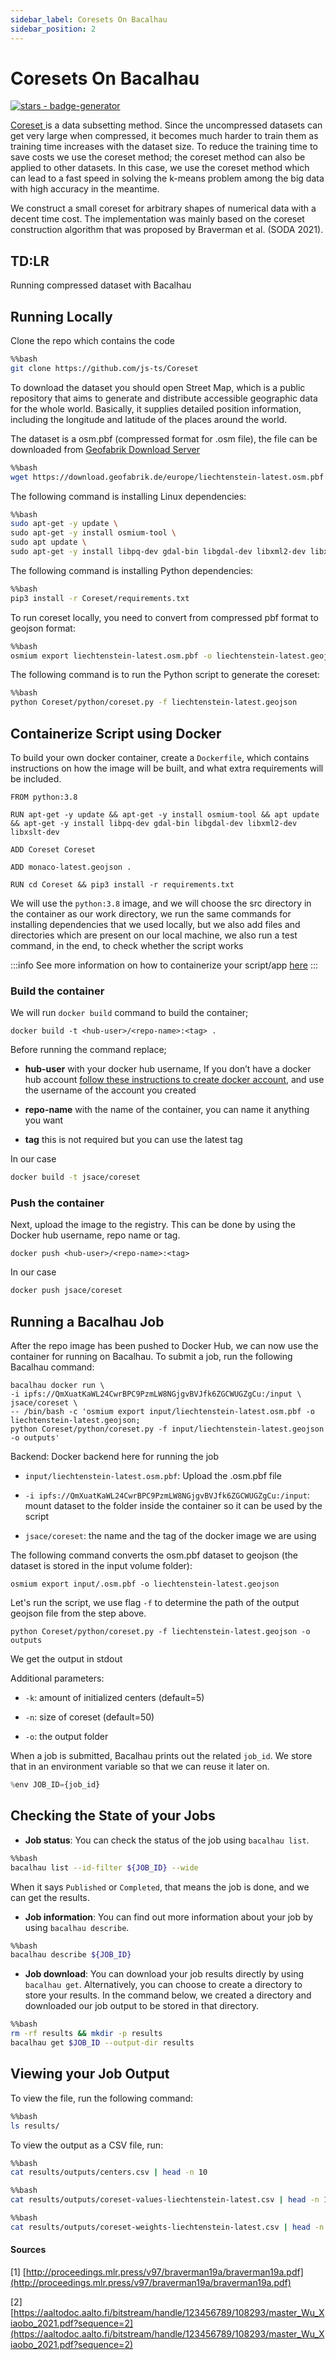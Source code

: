 ```yaml
---
sidebar_label: Coresets On Bacalhau
sidebar_position: 2
---
```

# Coresets On Bacalhau



[![stars - badge-generator](https://img.shields.io/github/stars/bacalhau-project/bacalhau?style=social)](https://github.com/bacalhau-project/bacalhau)

[Coreset ](https://arxiv.org/abs/2011.09384)is a data subsetting method. Since the uncompressed datasets can get very large when compressed, it becomes much harder to train them as training time increases with the dataset size. To reduce the training time to save costs we use the coreset method; the coreset method can also be applied to other datasets. In this case, we use the coreset method which can lead to a fast speed in solving the k-means problem among the big data with high accuracy in the meantime.

We construct a small coreset for arbitrary shapes of numerical data with a decent time cost. The implementation was mainly based on the coreset construction algorithm that was proposed by Braverman et al. (SODA 2021).

## TD:LR
Running compressed dataset with Bacalhau


## Running Locally

Clone the repo which contains the code



```bash
%%bash
git clone https://github.com/js-ts/Coreset
```


To download the dataset you should open Street Map, which is a public repository that aims to generate and distribute accessible geographic data for the whole world. Basically, it supplies detailed position information, including the longitude and latitude of the places around the world.

The dataset is a osm.pbf (compressed format for .osm file), the file can be downloaded from [Geofabrik Download Server](https://download.geofabrik.de/)



```bash
%%bash
wget https://download.geofabrik.de/europe/liechtenstein-latest.osm.pbf -o liechtenstein-latest.osm.pbf
```


The following command is installing Linux dependencies:



```bash
%%bash
sudo apt-get -y update \
sudo apt-get -y install osmium-tool \
sudo apt update \
sudo apt-get -y install libpq-dev gdal-bin libgdal-dev libxml2-dev libxslt-dev
```

The following command is installing Python dependencies:



```bash
%%bash
pip3 install -r Coreset/requirements.txt
```

To run coreset locally, you need to convert from compressed pbf format to geojson format:


```bash
%%bash
osmium export liechtenstein-latest.osm.pbf -o liechtenstein-latest.geojson
```

The following command is to run the Python script to generate the coreset:


```bash
%%bash
python Coreset/python/coreset.py -f liechtenstein-latest.geojson
```

## Containerize Script using Docker

To build your own docker container, create a `Dockerfile`, which contains instructions on how the image will be built, and what extra requirements will be included.

```
FROM python:3.8

RUN apt-get -y update && apt-get -y install osmium-tool && apt update && apt-get -y install libpq-dev gdal-bin libgdal-dev libxml2-dev libxslt-dev

ADD Coreset Coreset

ADD monaco-latest.geojson .

RUN cd Coreset && pip3 install -r requirements.txt
```


We will use the `python:3.8` image, and we will choose the src directory in the container as our work directory, we run the same commands for installing dependencies that we used locally, but we also add files and directories which are present on our local machine, we also run a test command, in the end, to check whether the script works

:::info
See more information on how to containerize your script/app [here](https://docs.docker.com/get-started/02_our_app/)
:::


### Build the container

We will run `docker build` command to build the container;

```
docker build -t <hub-user>/<repo-name>:<tag> .
```

Before running the command replace;

- **hub-user** with your docker hub username, If you don’t have a docker hub account [follow these instructions to create docker account](https://docs.docker.com/docker-id/), and use the username of the account you created

- **repo-name** with the name of the container, you can name it anything you want

- **tag** this is not required but you can use the latest tag

In our case

```bash
docker build -t jsace/coreset
```

### Push the container

Next, upload the image to the registry. This can be done by using the Docker hub username, repo name or tag.

```
docker push <hub-user>/<repo-name>:<tag>
```

In our case

```bash
docker push jsace/coreset
```


## Running a Bacalhau Job

After the repo image has been pushed to Docker Hub, we can now use the container for running on Bacalhau. To submit a job, run the following Bacalhau command:

```
bacalhau docker run \
-i ipfs://QmXuatKaWL24CwrBPC9PzmLW8NGjgvBVJfk6ZGCWUGZgCu:/input \
jsace/coreset \
-- /bin/bash -c 'osmium export input/liechtenstein-latest.osm.pbf -o liechtenstein-latest.geojson;
python Coreset/python/coreset.py -f input/liechtenstein-latest.geojson -o outputs'
```


Backend: Docker backend here for running the job

* `input/liechtenstein-latest.osm.pbf`: Upload the .osm.pbf file

* `-i ipfs://QmXuatKaWL24CwrBPC9PzmLW8NGjgvBVJfk6ZGCWUGZgCu:/input`: mount dataset to the folder inside the container so it can be used by the script

* `jsace/coreset`:  the name and the tag of the docker image we are using


The following command converts the osm.pbf dataset to geojson (the dataset is stored in the input volume folder):

```
osmium export input/.osm.pbf -o liechtenstein-latest.geojson
```

Let's run the script, we use flag `-f` to determine the path of the output geojson file from the step above.

```
python Coreset/python/coreset.py -f liechtenstein-latest.geojson -o outputs
```

We get the output in stdout

Additional parameters:
* `-k`: amount of initialized centers (default=5)

* `-n`: size of coreset (default=50)

* `-o`: the output folder

When a job is submitted, Bacalhau prints out the related `job_id`. We store that in an environment variable so that we can reuse it later on.


```python
%env JOB_ID={job_id}
```


## Checking the State of your Jobs

- **Job status**: You can check the status of the job using `bacalhau list`.



```bash
%%bash
bacalhau list --id-filter ${JOB_ID} --wide
```

When it says `Published` or `Completed`, that means the job is done, and we can get the results.

- **Job information**: You can find out more information about your job by using `bacalhau describe`.


```bash
%%bash
bacalhau describe ${JOB_ID}
```

- **Job download**: You can download your job results directly by using `bacalhau get`. Alternatively, you can choose to create a directory to store your results. In the command below, we created a directory and downloaded our job output to be stored in that directory.


```bash
%%bash
rm -rf results && mkdir -p results
bacalhau get $JOB_ID --output-dir results
```

## Viewing your Job Output

To view the file, run the following command:


```bash
%%bash
ls results/
```

To view the output as a CSV file, run:


```bash
%%bash
cat results/outputs/centers.csv | head -n 10
```


```bash
%%bash
cat results/outputs/coreset-values-liechtenstein-latest.csv | head -n 10
```


```bash
%%bash
cat results/outputs/coreset-weights-liechtenstein-latest.csv | head -n 10
```


#### Sources

[1] [http://proceedings.mlr.press/v97/braverman19a/braverman19a.pdf](http://proceedings.mlr.press/v97/braverman19a/braverman19a.pdf)

[2][https://aaltodoc.aalto.fi/bitstream/handle/123456789/108293/master_Wu_Xiaobo_2021.pdf?sequence=2](https://aaltodoc.aalto.fi/bitstream/handle/123456789/108293/master_Wu_Xiaobo_2021.pdf?sequence=2)


